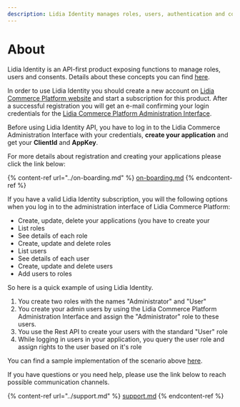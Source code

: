 ```yaml
---
description: Lidia Identity manages roles, users, authentication and consents
---
```


# About

Lidia Identity is an API-first product exposing functions to manage roles, users and consents. Details about these concepts you can find [here](concepts.md).

In order to use Lidia Identity you should create a new account on [Lidia Commerce Platform website](https://www.lidiacommerce.com) and start a subscription for this product. After a successful registration you will get an e-mail confirming your login credentials for the [Lidia Commerce Platform Administration Interface](https://app.lidiacommerce.com).

Before using Lidia Identity API, you have to log in to the Lidia Commerce Administration Interface with your credentials, **create your application** and get your **ClientId** and **AppKey**.

For more details about registration and creating your applications please click the link below:

{% content-ref url="../on-boarding.md" %}
[on-boarding.md](../on-boarding.md)
{% endcontent-ref %}

If you have a valid Lidia Identity subscription, you will the following options when you log in to the administration interface of Lidia Commerce Platform:

* Create, update, delete your applications (you have to create your
* List roles
* See details of each role
* Create, update and delete roles
* List users
* See details of each user
* Create, update and delete users
* Add users to roles

So here is a quick example of using Lidia Identity.

1. You create two roles with the names "Administrator" and "User"
2. You create your admin users by using the Lidia Commerce Platform Administration Interface and assign the "Administrator" role to these users.
3. You use the Rest API to create your users with the standard "User" role
4. While logging in users in your application, you query the user role and assign rights to the user based on it's role

You can find a sample implementation of the scenario above [here](broken-reference).

If you have questions or you need help, please use the link below to reach possible communication channels.

{% content-ref url="../support.md" %}
[support.md](../support.md)
{% endcontent-ref %}
